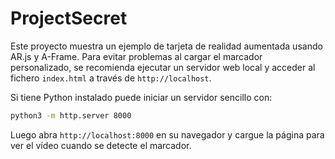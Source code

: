 # ProjectSecret

Este proyecto muestra un ejemplo de tarjeta de realidad aumentada usando
AR.js y A-Frame. Para evitar problemas al cargar el marcador personalizado,
se recomienda ejecutar un servidor web local y acceder al fichero `index.html`
a través de `http://localhost`.

Si tiene Python instalado puede iniciar un servidor sencillo con:

```bash
python3 -m http.server 8000
```

Luego abra `http://localhost:8000` en su navegador y cargue la página para
ver el vídeo cuando se detecte el marcador.

